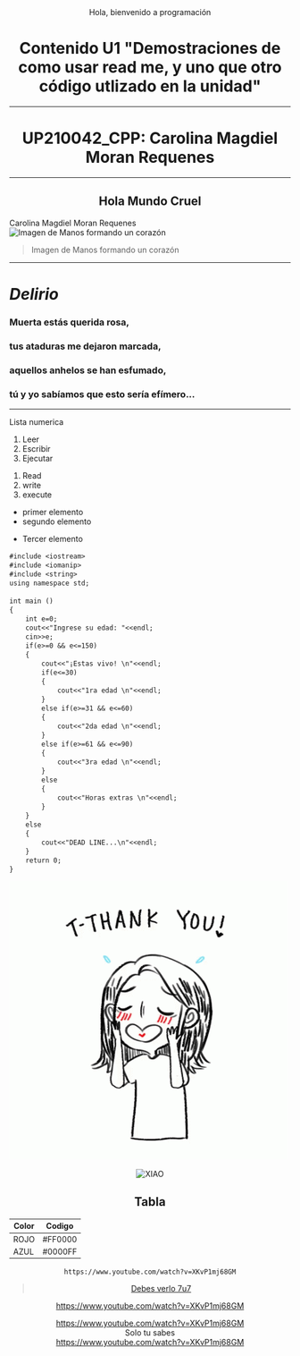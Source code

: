 <center>  Hola,  
bienvenido a programación  
</center>  


<center>

# Contenido U1 "Demostraciones de como usar read me, y uno que otro código utlizado en la unidad" 
</center>

<center>

---
# UP210042_CPP: Carolina Magdiel Moran Requenes  
---
## Hola Mundo Cruel  

</center>

Carolina Magdiel Moran Requenes
![Imagen de Manos formando un corazón](https://scontent.fagu1-1.fna.fbcdn.net/v/t1.18169-9/16427230_757966497686475_2199017059822157899_n.jpg?_nc_cat=110&ccb=1-7&_nc_sid=19026a&_nc_ohc=m06e9DbNCD4AX_zZruc&tn=nWdFp2FATw-HzJ_s&_nc_ht=scontent.fagu1-1.fna&oh=00_AT_5nCyLbHcRPffk5aNtoDzxCmfjeM7gU4AN17y4prmbPQ&oe=6352EB34)
> Imagen de Manos formando un corazón  
---
# ***Delirio***
### Muerta estás querida rosa,
### tus ataduras me dejaron marcada,
### aquellos anhelos se han esfumado,
### tú y yo sabíamos que esto sería efímero...
---
Lista numerica

1. Leer  
1. Escribir  
1. Ejecutar  
<ol>
<li>Read</li>
<li>write</li>
<li>execute</li>
</ol>  

* primer elemento  
* segundo elemento  
- Tercer elemento  

```
#include <iostream>
#include <iomanip>
#include <string>
using namespace std;

int main ()  
{  
    int e=0;  
    cout<<"Ingrese su edad: "<<endl;  
    cin>>e;  
    if(e>=0 && e<=150)  
    {  
        cout<<"¡Estas vivo! \n"<<endl;  
        if(e<=30)  
        {  
            cout<<"1ra edad \n"<<endl;  
        }  
        else if(e>=31 && e<=60)  
        {  
            cout<<"2da edad \n"<<endl;  
        }  
        else if(e>=61 && e<=90)  
        {  
            cout<<"3ra edad \n"<<endl;  
        }  
        else   
        {  
            cout<<"Horas extras \n"<<endl;  
        }  
    }  
    else  
    {  
        cout<<"DEAD LINE...\n"<<endl;  
    }  
    return 0;  
}  
```
![Holi](U1/Imagenes/gif-reverencia-3.gif "gif-reverencia-3")  

<div align="center">
<img alt="XIAO" src="https://i.pinimg.com/originals/32/6d/3e/326d3ef3dbeac13a34e007dcaa934f45.jpg"width='500'/>

## Tabla
| Color | Codigo |  
|-------|--------|
| ROJO  |#FF0000 |
| AZUL  |#0000FF |

`https://www.youtube.com/watch?v=XKvP1mj68GM`
> [Debes verlo 7u7](https://www.youtube.com/watch?v=XKvP1mj68GM)    

https://www.youtube.com/watch?v=XKvP1mj68GM

<https://www.youtube.com/watch?v=XKvP1mj68GM>  
Solo tu sabes   
<a href="https://www.youtube.com/watch?v=XKvP1mj68GM">https://www.youtube.com/watch?v=XKvP1mj68GM</a>